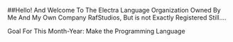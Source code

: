 ##Hello! And Welcome To The Electra Language Organization
Owned By Me And My Own Company RafStudios, But is not Exactly Registered Still....

Goal For This Month-Year:
Make the Programming Language

<!--



-->
